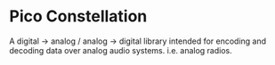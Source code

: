 # Pico Constellation

A digital -> analog / analog -> digital library intended for encoding and decoding data over analog audio systems. i.e. analog radios.